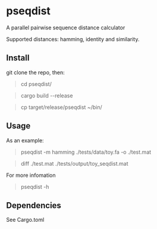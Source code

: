 # pseqdist
A parallel pairwise sequence distance calculator


Supported distances: hamming, identity and similarity.

## Install
git clone the repo, then:

> cd pseqdist/

> cargo build --release

> cp target/release/pseqdist ~/bin/

## Usage

As an example:
> pseqdist -m hamming ./tests/data/toy.fa -o ./test.mat

> diff ./test.mat ./tests/output/toy_seqdist.mat

For more infomation
> pseqdist -h

## Dependencies
See Cargo.toml
